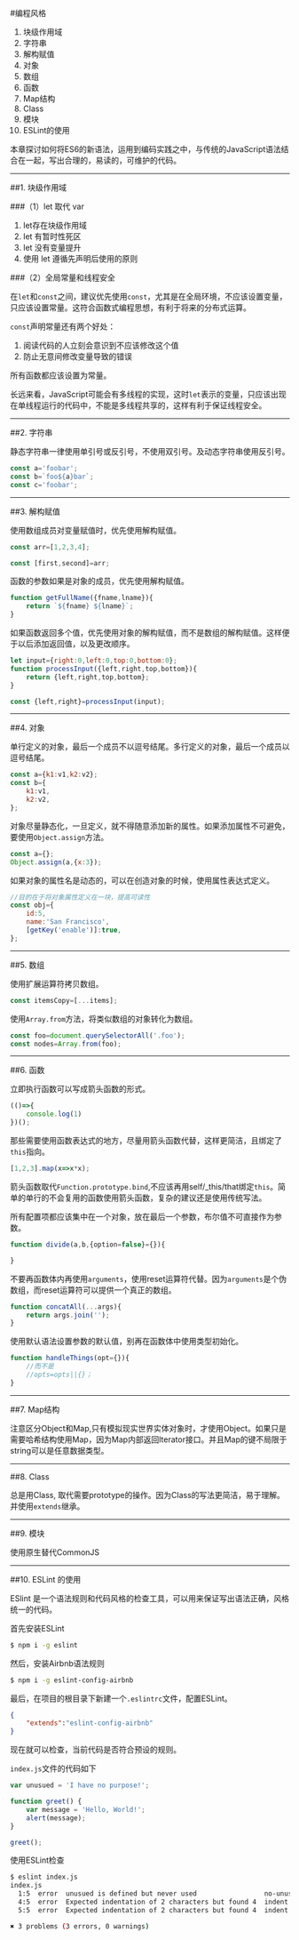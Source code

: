 #编程风格

1. 块级作用域
2. 字符串
3. 解构赋值
4. 对象
5. 数组
6. 函数
7. Map结构
8. Class
9. 模块
10. ESLint的使用

本章探讨如何将ES6的新语法，运用到编码实践之中，与传统的JavaScript语法结合在一起，写出合理的，易读的，可维护的代码。

-------------------------------------------------------------------------------

##1. 块级作用域

###（1）let 取代 var

1. let存在块级作用域
2. let 有暂时性死区
3. let 没有变量提升
4. 使用 let 遵循先声明后使用的原则

###（2）全局常量和线程安全

在`let`和`const`之间，建议优先使用`const`，尤其是在全局环境，不应该设置变量，只应该设置常量。这符合函数式编程思想，有利于将来的分布式运算。

`const`声明常量还有两个好处：

1. 阅读代码的人立刻会意识到不应该修改这个值
2. 防止无意间修改变量导致的错误

所有函数都应该设置为常量。

长远来看，JavaScript可能会有多线程的实现，这时`let`表示的变量，只应该出现在单线程运行的代码中，不能是多线程共享的，这样有利于保证线程安全。

-------------------------------------------------------------------------------

##2. 字符串

静态字符串一律使用单引号或反引号，不使用双引号。及动态字符串使用反引号。

```javascript
const a='foobar';
const b=`foo${a}bar`;
const c='foobar';
```

-------------------------------------------------------------------------------

##3. 解构赋值

使用数组成员对变量赋值时，优先使用解构赋值。

```javascript
const arr=[1,2,3,4];

const [first,second]=arr;
```

函数的参数如果是对象的成员，优先使用解构赋值。

```javascript
function getFullName({fname,lname}){
    return `${fname} ${lname}`;
}
```

如果函数返回多个值，优先使用对象的解构赋值，而不是数组的解构赋值。这样便于以后添加返回值，以及更改顺序。

```javascript
let input={right:0,left:0,top:0,bottom:0};
function processInput({left,right,top,bottom}){
    return {left,right,top,bottom};
}

const {left,right}=processInput(input);
```

-------------------------------------------------------------------------------

##4. 对象

单行定义的对象，最后一个成员不以逗号结尾。多行定义的对象，最后一个成员以逗号结尾。

```javascript
const a={k1:v1,k2:v2};
const b={
    k1:v1,
    k2:v2,
};
```

对象尽量静态化，一旦定义，就不得随意添加新的属性。如果添加属性不可避免，要使用`Object.assign`方法。

```javascript
const a={};
Object.assign(a,{x:3});
```

如果对象的属性名是动态的，可以在创造对象的时候，使用属性表达式定义。

```javascript
//目的在于将对象属性定义在一块，提高可读性
const obj={
    id:5,
    name:'San Francisco',
    [getKey('enable')]:true,
};
```

-------------------------------------------------------------------------------

##5. 数组

使用扩展运算符拷贝数组。

```javascript
const itemsCopy=[...items];
```

使用`Array.from`方法，将类似数组的对象转化为数组。

```javascript
const foo=document.querySelectorAll('.foo');
const nodes=Array.from(foo);
```

-------------------------------------------------------------------------------

##6. 函数

立即执行函数可以写成箭头函数的形式。

```javascript
(()=>{
    console.log(1)
})();
```

那些需要使用函数表达式的地方，尽量用箭头函数代替，这样更简洁，且绑定了`this`指向。

```javascript
[1,2,3].map(x=>x*x);
```

箭头函数取代`Function.prototype.bind`,不应该再用self/_this/that绑定`this`。简单的单行的不会复用的函数使用箭头函数，复杂的建议还是使用传统写法。

所有配置项都应该集中在一个对象，放在最后一个参数，布尔值不可直接作为参数。

```javascript
function divide(a,b,{option=false}={}){

}
```

不要再函数体内再使用`arguments`，使用reset运算符代替。因为`arguments`是个伪数组，而reset运算符可以提供一个真正的数组。

```javascript
function concatAll(...args){
    return args.join('');
}
```

使用默认语法设置参数的默认值，别再在函数体中使用类型初始化。

```javascript
function handleThings(opt={}){
    //而不是
    //opts=opts||{}；
}
```

-------------------------------------------------------------------------------

##7. Map结构

注意区分Object和Map,只有模拟现实世界实体对象时，才使用Object。如果只是需要哈希结构使用Map，因为Map内部返回Iterator接口。并且Map的键不局限于string可以是任意数据类型。

-------------------------------------------------------------------------------

##8. Class

总是用Class, 取代需要prototype的操作。因为Class的写法更简洁，易于理解。并使用`extends`继承。

-------------------------------------------------------------------------------

##9. 模块

使用原生替代CommonJS

-------------------------------------------------------------------------------

##10. ESLint 的使用

ESlint 是一个语法规则和代码风格的检查工具，可以用来保证写出语法正确，风格统一的代码。

首先安装ESLint

```bash
$ npm i -g eslint
```

然后，安装Airbnb语法规则

```bash
$ npm i -g eslint-config-airbnb
```

最后，在项目的根目录下新建一个`.eslintrc`文件，配置ESLint。

```json
{
    "extends":"eslint-config-airbnb"
}
```

现在就可以检查，当前代码是否符合预设的规则。

`index.js`文件的代码如下

```javascript
var unusued = 'I have no purpose!';

function greet() {
    var message = 'Hello, World!';
    alert(message);
}

greet();
```

使用ESLint检查

```bash
$ eslint index.js
index.js
  1:5  error  unusued is defined but never used                 no-unused-vars
  4:5  error  Expected indentation of 2 characters but found 4  indent
  5:5  error  Expected indentation of 2 characters but found 4  indent

✖ 3 problems (3 errors, 0 warnings)
```


